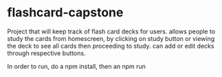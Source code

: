 # flashcard-capstone
Project that will keep track of flash card decks for users. allows people to study the cards from homescreen, by clicking on
study button or viewing the deck to see all cards then proceeding to study. can add or edit decks through respective buttons.

In order to run, do a npm install, then an npm run

